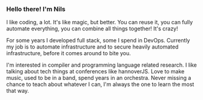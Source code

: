 ### Hello there! I'm Nils

I like coding, a lot. It's like magic, but better. You can reuse it, you can fully automate everything, you can combine all things together! It's crazy!

For some years I developed full stack, some I spend in DevOps. Currently my job is to automate infrastructure and to secure heavily automated infrastructure, before it comes around to bite you. 


I'm interested in compiler and programming language related research. I like talking about tech things at conferences like hannoverJS.
Love to make music, used to be in a band, spend years in an orchestra. Never missing a chance to teach about whatever I can, I'm always the one to learn the most that way.
